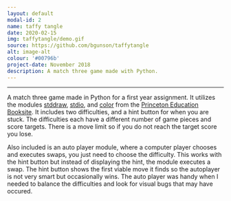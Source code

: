 ```yaml
---
layout: default
modal-id: 2
name: taffy tangle
date: 2020-02-15
img: taffytangle/demo.gif
source: https://github.com/bgunson/taffytangle
alt: image-alt
colour: '#00796b'
project-date: November 2018
description: A match three game made with Python.
---
```


___

A match three game made in Python for a first year assignment. It utilizes the modules [stddraw](https://introcs.cs.princeton.edu/python/code/stddraw.py.html), [stdio](https://introcs.cs.princeton.edu/python/code/stdio.py.html), and [color](https://introcs.cs.princeton.edu/python/code/color.py.html) from the [Princeton Education Booksite](https://introcs.cs.princeton.edu/python/home/). It includes two difficulties, and a hint button for when you are stuck. The difficulties each have a different number of game pieces and score targets. There is a move limit so if you do not reach the target score you lose.

Also included is an auto player module, where a computer player chooses and executes swaps, you just need to choose the difficulty. This works with the hint button but instead of displaying the hint, the module executes a swap. The hint button shows the first viable move it finds so the autoplayer is not very smart but occasionally wins. The auto player was handy when I needed to balance the difficulties and look for visual bugs that may have occured.


